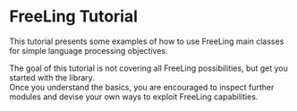 # FreeLing Tutorial

This tutorial presents some examples of how to use FreeLing main classes for simple language processing objectives.

The goal of this tutorial is not covering all FreeLing possibilities, but get you started with the library.  
Once you understand the basics, you are encouraged to inspect further modules and devise your own ways to exploit FreeLing capabilities.

